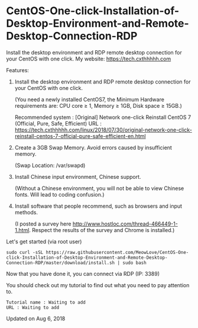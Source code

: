 # CentOS-One-click-Installation-of-Desktop-Environment-and-Remote-Desktop-Connection-RDP
Install the desktop environment and RDP remote desktop connection for your CentOS with one click.
My website: https://tech.cxthhhhh.com


Features:
1. Install the desktop environment and RDP remote desktop connection for your CentOS with one click.

    (You need a newly installed CentOS7, the Minimum Hardware requirements are: CPU core ≥ 1, Memory ≥ 1GB, Disk space ≥ 15GB.)

    Recommended system : [Original] Network one-click Reinstall CentOS 7 (Official, Pure, Safe, Efficient) 
    URL : https://tech.cxthhhhh.com/linux/2018/07/30/original-network-one-click-reinstall-centos-7-official-pure-safe-efficient-en.html

2. Create a 3GB Swap Memory. Avoid errors caused by insufficient memory.

    (Swap Location: /var/swapd)

3. Install Chinese input environment, Chinese support.

    (Without a Chinese environment, you will not be able to view Chinese fonts. Will lead to coding confusion.)

4. Install software that people recommend, such as browsers and input methods.

    (I posted a survey here http://www.hostloc.com/thread-466449-1-1.html. Respect the results of the survey and Chrome is installed.)


Let's get started (via root user)

    sudo curl -sSL https://raw.githubusercontent.com/MeowLove/CentOS-One-click-Installation-of-Desktop-Environment-and-Remote-Desktop-Connection-RDP/master/download/install.sh | sudo bash


Now that you have done it, you can connect via RDP (IP: 3389)

You should check out my tutorial to find out what you need to pay attention to.

    Tutorial name : Waiting to add
    URL : Waiting to add


Updated on Aug 6, 2018
